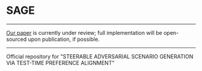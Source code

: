# SAGE

------------------
[Our paper](https://arxiv.org/abs/2509.20102) is currently under review; full implementation will be open-sourced upon publication, if possible.

------------------
Official repository for "STEERABLE ADVERSARIAL SCENARIO GENERATION VIA TEST-TIME PREFERENCE ALIGNMENT"
